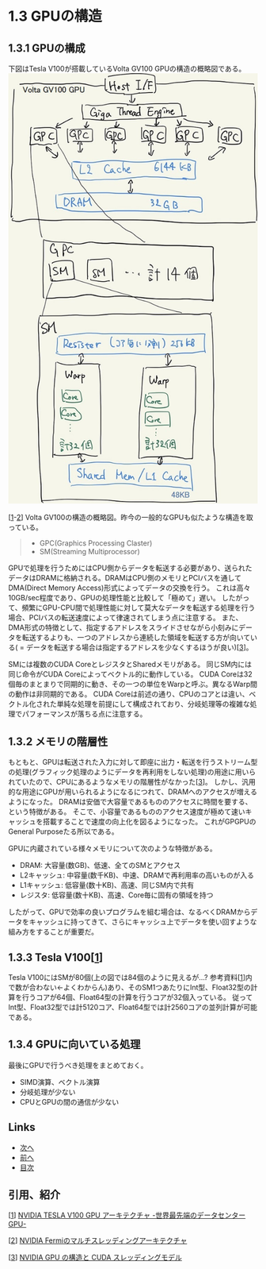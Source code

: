 # 1.3 GPUの構造
## 1.3.1 GPUの構成
下図はTesla V100が搭載しているVolta GV100 GPUの構造の概略図である。
![1.3-gpu-arch.jpg](./images/1.3-gpu-arch.jpg)

[[1]-[2]] Volta GV100の構造の概略図。昨今の一般的なGPUも似たような構造を取っている。

>* GPC(Graphics Processing Claster)
>* SM(Streaming Multiprocessor)

GPUで処理を行うためにはCPU側からデータを転送する必要があり、送られたデータはDRAMに格納される。DRAMはCPU側のメモリとPCIバスを通してDMA(Direct Memory Access)形式によってデータの交換を行う。
これは高々10GB/sec程度であり、GPUの処理性能と比較して「極めて」遅い。
したがって、頻繁にGPU-CPU間で処理性能に対して莫大なデータを転送する処理を行う場合、PCIバスの転送速度によって律速されてしまう点に注意する。
また、DMA形式の特徴として、指定するアドレスをスライドさせながら小刻みにデータを転送するよりも、一つのアドレスから連続した領域を転送する方が向いている( = データを転送する場合は指定するアドレスを少なくするほうが良い)[[3]]。

SMには複数のCUDA CoreとレジスタとSharedメモリがある。
同じSM内には同じ命令がCUDA Coreによってベクトル的に動作している。
CUDA Coreは32個毎のまとまりで同期的に動き、その一つの単位をWarpと呼ぶ。異なるWarp間の動作は非同期的である。
CUDA Coreは前述の通り、CPUのコアとは違い、ベクトル化された単純な処理を前提にして構成されており、分岐処理等の複雑な処理でパフォーマンスが落ちる点に注意する。

## 1.3.2 メモリの階層性
もともと、GPUは転送された入力に対して即座に出力・転送を行うストリーム型の処理(グラフィック処理のようにデータを再利用をしない処理)の用途に用いられていたので、CPUにあるようなメモリの階層性がなかった[[3]]。
しかし、汎用的な用途にGPUが用いられるようになるにつれて、DRAMへのアクセスが増えるようになった。
DRAMは安価で大容量であるもののアクセスに時間を要する、という特徴がある。
そこで、小容量であるもののアクセス速度が極めて速いキャッシュを搭載することで速度の向上化を図るようになった。
これがGPGPUのGeneral Purposeたる所以である。

GPUに内蔵されている様々メモリについて次のような特徴がある。

* DRAM: 大容量(数GB)、低速、全てのSMとアクセス
* L2キャッシュ: 中容量(数千KB)、中速、DRAMで再利用率の高いものが入る
* L1キャッシュ: 低容量(数十KB)、高速、同じSM内で共有
* レジスタ: 低容量(数十KB)、高速、Core毎に固有の領域を持つ

したがって、GPUで効率の良いプログラムを組む場合は、なるべくDRAMからデータをキャッシュに持ってきて、さらにキャッシュ上でデータを使い回すような組み方をすることが重要だ。

## 1.3.3 Tesla V100[[1]]
Tesla V100にはSMが80個(上の図では84個のように見えるが...? 参考資料[[1]]内で数が合わない←よくわからん)あり、そのSM1つあたりにInt型、Float32型の計算を行うコアが64個、Float64型の計算を行うコアが32個入っている。
従ってInt型、Float32型では計5120コア、Float64型では計2560コアの並列計算が可能である。

## 1.3.4 GPUに向いている処理
最後にGPUで行うべき処理をまとめておく。

* SIMD演算、ベクトル演算
* 分岐処理が少ない
* CPUとGPUの間の通信が少ない

## Links
* [次へ](./1.4.md)
* [前へ](./1.2.md)
* [目次](./index.md)

## 引用、紹介
[[1]] [NVIDIA TESLA V100 GPU アーキテクチャ -世界最先端のデータセンター GPU-][1]

[[2]] [NVIDIA Fermiのマルチスレッディングアーキテクチャ][2]

[[3]] [NVIDIA GPU の構造と CUDA スレッディングモデル][3]

[1]: https://www.google.com/url?sa=t&rct=j&q=&esrc=s&source=web&cd=&ved=2ahUKEwivl8j6trbqAhUQHXAKHYBoApYQFjAAegQIARAB&url=https%3A%2F%2Fimages.nvidia.com%2Fcontent%2Fpdf%2Ftesla%2FVolta-Architecture-Whitepaper-v1.1-jp.pdf&usg=AOvVaw1FEIMLYNBBt8Y6CLaN80Ta

[2]: https://pc.watch.impress.co.jp/docs/column/kaigai/326442.html

[3]: https://www.softek.co.jp/SPG/Pgi/TIPS/public/accel/gpu-accel2.html